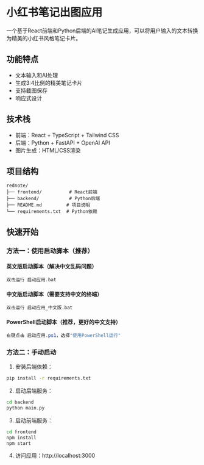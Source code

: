 # 小红书笔记出图应用

一个基于React前端和Python后端的AI笔记生成应用，可以将用户输入的文本转换为精美的小红书风格笔记卡片。

## 功能特点

- 文本输入和AI处理
- 生成3:4比例的精美笔记卡片
- 支持截图保存
- 响应式设计

## 技术栈

- 前端：React + TypeScript + Tailwind CSS
- 后端：Python + FastAPI + OpenAI API
- 图片生成：HTML/CSS渲染

## 项目结构

```
rednote/
├── frontend/          # React前端
├── backend/           # Python后端
├── README.md         # 项目说明
└── requirements.txt  # Python依赖
```

## 快速开始

### 方法一：使用启动脚本（推荐）

#### 英文版启动脚本（解决中文乱码问题）
```bash
双击运行 启动应用.bat
```

#### 中文版启动脚本（需要支持中文的终端）
```bash
双击运行 启动应用_中文版.bat
```

#### PowerShell启动脚本（推荐，更好的中文支持）
```powershell
右键点击 启动应用.ps1，选择"使用PowerShell运行"
```

### 方法二：手动启动

1. 安装后端依赖：
```bash
pip install -r requirements.txt
```

2. 启动后端服务：
```bash
cd backend
python main.py
```

3. 启动前端服务：
```bash
cd frontend
npm install
npm start
```

4. 访问应用：http://localhost:3000 
